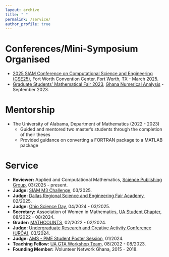 ```yaml
---
layout: archive
title: " "
permalink: /service/
author_profile: true
---
```

  
Conferences/Mini-Symposium Organised
======
* [2025 SIAM Conference on Computational Science and Engineering (CSE25)](https://meetings.siam.org/sess/dsp_programsess.cfm?SESSIONCODE=81137), Fort Worth Convention Center, Fort Worth, TX - March 2025.
* [Graduate Students’ Mathematical Fair 2023](https://sites.google.com/view/ghananumericals/workshops-conferences/graduate-students-fair/graduate-students-fair-2023), [Ghana Numerical Analysis](https://sites.google.com/view/ghananumericals/home) - September 2023.
  

Mentorship
======
* The University of Alabama, Department of Mathematics (2022 - 2023)
	* Guided and mentored two master’s students through the completion of their theses
  * Provided guidance on converting a FORTRAN package to a MATLAB package  


Service
======
* **Reviewer:** Applied and Computational Mathematics, [Science Publishing Group](https://www.sciencepublishinggroup.com/journal/147/reviewers), 03/2025 - present.
* **Judge:** [SIAM M3 Challenge](https://m3challenge.siam.org), 03/2025.
* **Judge:** [Dallas Regional Science and Engineering Fair Academy](https://dallassciencefair.org/), 02/2025.
* **Judge:** [Ohio Science Day](https://www.ohiosci.org/science-days/), 04/2024 - 03/2025.
* **Secretary:** Association of Women in Mathematics, [UA Student Chapter](https://math.ua.edu/awm/), 08/2022 - 08/2024.
* **Grader:** [MATHCOUNTS](https://mathcounts.ua.edu), 02/2022 - 02/2024.
* **Judge:** [Undergraduate Research and Creative Activity Conference (URCA)](https://research.ua.edu/our/urca/), 03/2024.
* **Judge:** [AMS - PME Student Poster Session](https://jointmathematicsmeetings.org/meetings/national/jmm2024/2300_posters), 01/2024.
* **Teaching Fellow:** [UA GTA Workshop Team](https://graduate.ua.edu/students/gradacts/new-gta-workshop/), 08/2022 - 08/2023.
* **Founding Member:** iVolunteer Network Ghana, 2015 - 2018.


